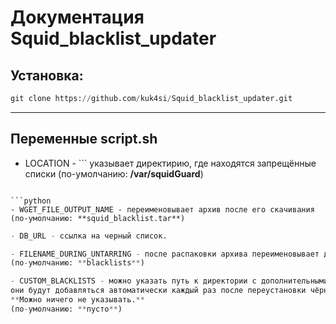 # Документация Squid_blacklist_updater

## Установка:
```python
git clone https://github.com/kuk4si/Squid_blacklist_updater.git
```
___

## Переменные script.sh


- LOCATION - ``` указывает директирию, где находятся запрещённые списки
(по-умолчанию: **/var/squidGuard**)
```

```python
- WGET_FILE_OUTPUT_NAME - переименовывает архив после его скачивания
(по-умолчанию: **squid_blacklist.tar**)
```

```python
- DB_URL - ссылка на черный список.
```

```python
- FILENAME_DURING_UNTARRING - после распаковки архива переименовывает директорию в указанное название
(по-умолчанию: **blacklists**)
```

```python
- CUSTOM_BLACKLISTS - можно указать путь к директории с дополнительными списками, 
они будут добавляться автоматически каждый раз после переустановки чёрного списка.
**Можно ничего не указывать.**
(по-умолчанию: **пусто**)

```
